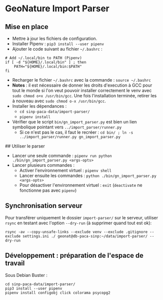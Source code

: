 # GeoNature Import Parser

## Mise en place

- Mettre à jour les fichiers de configuration.
- Installer Pipenv : ```pip3 install --user pipenv```
- Ajouter le code suivant au fichier `~/.bashrc` :

```
# Add ~/.local/bin to PATH (Pipenv)
if [ -d "${HOME}/.local/bin" ] ; then
    PATH="${HOME}/.local/bin:$PATH"
fi
```

- Recharger le fichier `~/.bashrc` avec la commande : `source ~/.bashrc`
- **Notes** : il est nécessaire de donner les droits d'execution à GCC pour 
tout le monde si l'on veut pouvoir installer correctement le venv 
avec `sudo chmod o+x /usr/bin/gcc`. Une fois l'installation terminée, 
retirer les à nouveau avec  `sudo chmod o-x /usr/bin/gcc`.
- Installer les dépendances :
  - `cd sinp-paca-data/import-parser/`
  - `pipenv install`
- Vérifier que le script `bin/gn_import_parser.py` est bien un lien symbolique 
pointant vers `../import_parser/runner.py`
  - Si ce n'est pas le cas, il faut le recréer : 
  `cd bin/ ; ln -s ../import_parser/runner.py gn_import_parser.py`

## Utiliser le parser
- Lancer une seule commande : `pipenv run python ./bin/gn_import_parser.py <args-opts>`
- Lancer plusieurs commandes :
  - Activer l'environnement virtuel : `pipenv shell`
  - Lancer ensuite les commandes : `python ./bin/gn_import_parser.py <args-opts>`
  - Pour désactiver l'environnement virtuel : 
  `exit` (`deactivate` ne fonctionne pas avec `pipenv`)


## Synchronisation serveur

Pour transférer uniquement le dossier `import-parser/` sur le serveur, 
utiliser `rsync` en testant avec l'option `--dry-run` 
(à supprimer quand tout est ok):

```
rsync -av --copy-unsafe-links --exclude venv --exclude .gitignore --exclude settings.ini ./ geonat@db-paca-sinp:~/data/import-parser/ --dry-run
```

## Développement : préparation de l'espace de travail

Sous Debian Buster :
```
cd sinp-paca-data/import-parser/
pip3 install --user pipenv
pipenv install configobj click colorama psycopg2
```
